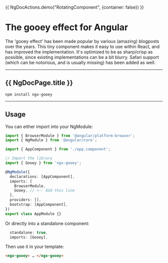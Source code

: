 {{ NgDocActions.demo("RotatingComponent", {container: false}) }}

# The gooey effect for Angular

The 'gooey effect' has been made popular by various (amazing) blogposts over the years. This tiny component makes it easy to use within React, and has improved the implementation. It's optimized to be as sharp/crisp as possible, since existing implementations can be a bit blurry. Safari support (which can be notorious, and is usually missing) has been added as well.

---

## {{ NgDocPage.title }}

`npm install ngx-gooey`

---

## Usage

You can either import into your NgModule:

```typescript name="app.module.ts"
import { BrowserModule } from '@angular/platform-browser';
import { NgModule } from '@angular/core';

import { AppComponent } from './app.component';

// Import the library
import { Gooey } from 'ngx-gooey';

@NgModule({
  declarations: [AppComponent],
  imports: [
    BrowserModule,
    Gooey, // <-- Add this line
  ],
  providers: [],
  bootstrap: [AppComponent],
})
export class AppModule {}
```

Or directly into a standalone component:

```typescript name="app.component.ts"
  standalone: true,
  imports: [Gooey],
```

Then use it in your template:

```html name="app.component.html"
<ngx-gooey> … </ngx-gooey>
```

